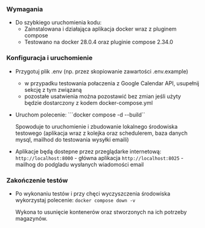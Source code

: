 ### Wymagania

+ Do szybkiego uruchomienia kodu:
    - Zainstalowana i działająca aplikacja docker wraz z pluginem compose
    - Testowano na docker 28.0.4 oraz pluginie compose 2.34.0

### Konfiguracja i uruchomienie

+ Przygotuj plik .env (np. przez skopiowanie zawartości .env.example) 
    - w przypadku testowania połaczenia z Google Calendar API, usupełnij sekcję z tym związaną
    - pozostałe usatwienia można pozostawić bez zmian jeśli użyty będzie dostarczony z kodem docker-compose.yml

+ Uruchom polecenie: 
    ```docker compose -d --build``

    Spowoduje to uruchomienie i zbudowanie lokalnego środowiska testowego (aplikacja wraz z kolejka oraz schedulerem, baza danych mysql, mailhod do testowania wysyłki emaili)

+ Aplikacje będą dostepne przez przeglądarke internetową:
    ```http://localhost:8000``` - główna aplikacja
    ```http://localhost:8025``` - mailhog do podgladu wysłanych wiadomości email

### Zakończenie testów

+ Po wykonaniu testów i przy chęci wyczyszczenia środowiska wykorzystaj polecenie: 
    ```docker compose down -v```

    Wykona to usunięcie kontenerów oraz stworzonych na ich potrzeby magazynów.